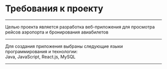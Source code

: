 # Требования к проекту
<hr>
Целью проекта является разработка веб-приложения для просмотра рейсов аэропорта и бронирования авиабилетов<br>
<hr>
Для создания приложения выбраны следующие языки программирования и технологии:<br>
Java, JavaScript, React.js, MySQL<br>
<hr>
